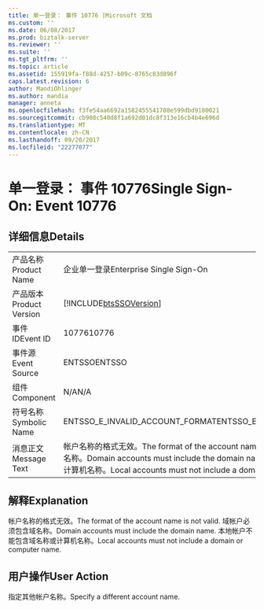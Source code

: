 ```yaml
---
title: 单一登录： 事件 10776 |Microsoft 文档
ms.custom: ''
ms.date: 06/08/2017
ms.prod: biztalk-server
ms.reviewer: ''
ms.suite: ''
ms.tgt_pltfrm: ''
ms.topic: article
ms.assetid: 155919fa-f88d-4257-b09c-8765c83d896f
caps.latest.revision: 6
author: MandiOhlinger
ms.author: mandia
manager: anneta
ms.openlocfilehash: f3fe54aa6692a1582455541708e599dbd9180021
ms.sourcegitcommit: cb908c540d8f1a692d01dc8f313e16cb4b4e696d
ms.translationtype: MT
ms.contentlocale: zh-CN
ms.lasthandoff: 09/20/2017
ms.locfileid: "22277077"
---
```

# <a name="single-sign-on-event-10776"></a><span data-ttu-id="67568-102">单一登录： 事件 10776</span><span class="sxs-lookup"><span data-stu-id="67568-102">Single Sign-On: Event 10776</span></span>
## <a name="details"></a><span data-ttu-id="67568-103">详细信息</span><span class="sxs-lookup"><span data-stu-id="67568-103">Details</span></span>  
  
|||  
|-|-|  
|<span data-ttu-id="67568-104">产品名称</span><span class="sxs-lookup"><span data-stu-id="67568-104">Product Name</span></span>|<span data-ttu-id="67568-105">企业单一登录</span><span class="sxs-lookup"><span data-stu-id="67568-105">Enterprise Single Sign-On</span></span>|  
|<span data-ttu-id="67568-106">产品版本</span><span class="sxs-lookup"><span data-stu-id="67568-106">Product Version</span></span>|[!INCLUDE[btsSSOVersion](../includes/btsssoversion-md.md)]|  
|<span data-ttu-id="67568-107">事件 ID</span><span class="sxs-lookup"><span data-stu-id="67568-107">Event ID</span></span>|<span data-ttu-id="67568-108">10776</span><span class="sxs-lookup"><span data-stu-id="67568-108">10776</span></span>|  
|<span data-ttu-id="67568-109">事件源</span><span class="sxs-lookup"><span data-stu-id="67568-109">Event Source</span></span>|<span data-ttu-id="67568-110">ENTSSO</span><span class="sxs-lookup"><span data-stu-id="67568-110">ENTSSO</span></span>|  
|<span data-ttu-id="67568-111">组件</span><span class="sxs-lookup"><span data-stu-id="67568-111">Component</span></span>|<span data-ttu-id="67568-112">N/A</span><span class="sxs-lookup"><span data-stu-id="67568-112">N/A</span></span>|  
|<span data-ttu-id="67568-113">符号名称</span><span class="sxs-lookup"><span data-stu-id="67568-113">Symbolic Name</span></span>|<span data-ttu-id="67568-114">ENTSSO_E_INVALID_ACCOUNT_FORMAT</span><span class="sxs-lookup"><span data-stu-id="67568-114">ENTSSO_E_INVALID_ACCOUNT_FORMAT</span></span>|  
|<span data-ttu-id="67568-115">消息正文</span><span class="sxs-lookup"><span data-stu-id="67568-115">Message Text</span></span>|<span data-ttu-id="67568-116">帐户名称的格式无效。</span><span class="sxs-lookup"><span data-stu-id="67568-116">The format of the account name is not valid.</span></span> <span data-ttu-id="67568-117">域帐户必须包含域名称。</span><span class="sxs-lookup"><span data-stu-id="67568-117">Domain accounts must include the domain name.</span></span> <span data-ttu-id="67568-118">本地帐户不能包含域名称或计算机名称。</span><span class="sxs-lookup"><span data-stu-id="67568-118">Local accounts must not include a domain or computer name.</span></span>|  
  
## <a name="explanation"></a><span data-ttu-id="67568-119">解释</span><span class="sxs-lookup"><span data-stu-id="67568-119">Explanation</span></span>  
 <span data-ttu-id="67568-120">帐户名称的格式无效。</span><span class="sxs-lookup"><span data-stu-id="67568-120">The format of the account name is not valid.</span></span> <span data-ttu-id="67568-121">域帐户必须包含域名称。</span><span class="sxs-lookup"><span data-stu-id="67568-121">Domain accounts must include the domain name.</span></span> <span data-ttu-id="67568-122">本地帐户不能包含域名称或计算机名称。</span><span class="sxs-lookup"><span data-stu-id="67568-122">Local accounts must not include a domain or computer name.</span></span>  
  
## <a name="user-action"></a><span data-ttu-id="67568-123">用户操作</span><span class="sxs-lookup"><span data-stu-id="67568-123">User Action</span></span>  
 <span data-ttu-id="67568-124">指定其他帐户名称。</span><span class="sxs-lookup"><span data-stu-id="67568-124">Specify a different account name.</span></span>